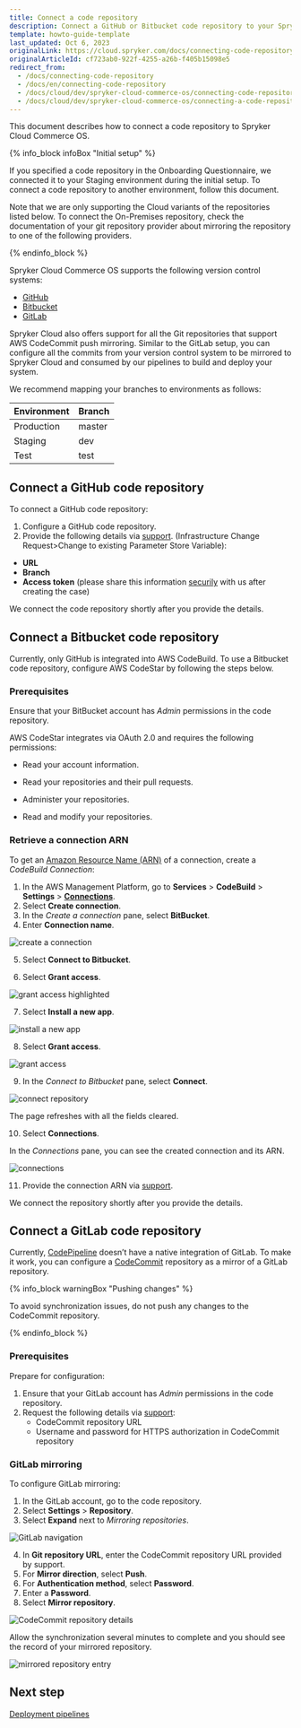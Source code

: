 ```yaml
---
title: Connect a code repository
description: Connect a GitHub or Bitbucket code repository to your Spryker Cloud project.
template: howto-guide-template
last_updated: Oct 6, 2023
originalLink: https://cloud.spryker.com/docs/connecting-code-repository
originalArticleId: cf723ab0-922f-4255-a26b-f405b15098e5
redirect_from:
  - /docs/connecting-code-repository
  - /docs/en/connecting-code-repository
  - /docs/cloud/dev/spryker-cloud-commerce-os/connecting-code-repository
  - /docs/cloud/dev/spryker-cloud-commerce-os/connecting-a-code-repository.html
---
```


This document describes how to connect a code repository to Spryker Cloud Commerce OS.

{% info_block infoBox "Initial setup" %}

If you specified a code repository in the Onboarding Questionnaire, we connected it to your Staging environment during the initial setup. To connect a code repository to another environment, follow this document.

Note that we are only supporting the Cloud variants of the repositories listed below. To connect the On-Premises repository, check the documentation of your git repository provider about mirroring the repository to one of the following providers.

{% endinfo_block %}

Spryker Cloud Commerce OS supports the following version control systems:

* [GitHub](https://github.com/)
* [Bitbucket](https://bitbucket.org/)
* [GitLab](https://gitlab.com/)

Spryker Cloud also offers support for all the Git repositories that support AWS CodeCommit push mirroring. Similar to the GitLab setup, you can configure all the commits from your version control system to be mirrored to Spryker Cloud and consumed by our pipelines to build and deploy your system.

We recommend mapping your branches to environments as follows:

| Environment | Branch |
| --- | --- |
| Production | master |
| Staging | dev |
| Test | test |


## Connect a GitHub code repository
To connect a GitHub code repository:

1. Configure a GitHub code repository.
2. Provide the following details via [support]((https://support.spryker.com/)). (Infrastructure Change Request>Change to existing Parameter Store Variable):

* **URL**
* **Branch**
* **Access token** (please share this information [securily](https://support.spryker.com/) with us after creating the case)


We connect the code repository shortly after you provide the details.




## Connect a Bitbucket code repository

Currently, only GitHub is integrated into AWS CodeBuild. To use a Bitbucket code repository, configure AWS CodeStar by following the steps below.


### Prerequisites

Ensure that your BitBucket account has *Admin* permissions in the code repository.

AWS CodeStar integrates via OAuth 2.0 and requires the following permissions:

* Read your account information.

* Read your repositories and their pull requests.

* Administer your repositories.

* Read and modify your repositories.


### Retrieve a connection ARN

To get an [Amazon Resource Name (ARN)](https://docs.aws.amazon.com/general/latest/gr/aws-arns-and-namespaces.html) of a connection, create a *CodeBuild Connection*:

1. In the AWS Management Platform, go to **Services** > **CodeBuild** > **Settings** > **[Connections](http://console.aws.amazon.com/codesuite/settings/connections)**.
2. Select **Create connection**.
3. In the *Create a connection* pane, select **BitBucket**.
4. Enter **Connection name**.

![create a connection](https://spryker.s3.eu-central-1.amazonaws.com/cloud-docs/Spryker+Cloud/Connecting+code+repository/create-a-connection.png)


5. Select **Connect to Bitbucket**.

6. Select **Grant access**.

![grant access highlighted](https://spryker.s3.eu-central-1.amazonaws.com/cloud-docs/Spryker+Cloud/Connecting+code+repository/grant-access-highlighted.png)

7. Select **Install a new app**.


![install a new app](https://spryker.s3.eu-central-1.amazonaws.com/cloud-docs/Spryker+Cloud/Connecting+code+repository/install-a-new-app.png)


8. Select **Grant access**.

![grant access](https://spryker.s3.eu-central-1.amazonaws.com/cloud-docs/Spryker+Cloud/Connecting+code+repository/grant-accees.png)

9. In the *Connect to Bitbucket* pane, select **Connect**.

![connect repository](https://spryker.s3.eu-central-1.amazonaws.com/cloud-docs/Spryker+Cloud/Connecting+code+repository/connect-repository.png)

The page refreshes with all the fields cleared.

10. Select **Connections**.

In the *Connections* pane, you can see the created connection and its ARN.

![connections](https://spryker.s3.eu-central-1.amazonaws.com/cloud-docs/Spryker+Cloud/Connecting+code+repository/connections.png)

11. Provide the connection ARN via [support](https://spryker.force.com/support/s/).

We connect the repository shortly after you provide the details.

## Connect a GitLab code repository

Currently, [CodePipeline](https://docs.aws.amazon.com/codepipeline/latest/userguide/welcome.html) doesn’t have a native integration of GitLab. To make it work, you can configure a [CodeCommit](https://docs.aws.amazon.com/codecommit/latest/userguide/welcome.html) repository as a mirror of a GitLab repository.

{% info_block warningBox "Pushing changes" %}

To avoid synchronization issues, do not push any changes to the CodeCommit repository.

{% endinfo_block %}

### Prerequisites
Prepare for configuration:

1. Ensure that your GitLab account has *Admin* permissions in the code repository.
2. Request the following details via [support](https://spryker.force.com/support/s/):
    * CodeCommit repository URL
    * Username and password for HTTPS authorization in CodeCommit repository


### GitLab mirroring

To configure GitLab mirroring:

1. In the GitLab account, go to the code repository.
2. Select **Settings** > **Repository**.
3. Select **Expand** next to *Mirroring repositories*.

![GitLab navigation](https://spryker.s3.eu-central-1.amazonaws.com/cloud-docs/Spryker+Cloud/Connecting+code+repository/gitlab-navigation.png)

4. In **Git repository URL**, enter the CodeCommit repository URL provided by support.
5. For **Mirror direction**, select **Push**.
6. For **Authentication method**, select **Password**.
7. Enter a **Password**.
8. Select **Mirror repository**.

![CodeCommit repository details](https://spryker.s3.eu-central-1.amazonaws.com/cloud-docs/Spryker+Cloud/Connecting+code+repository/codecommit-repository-details.png)

Allow the synchronization several minutes to complete and you should see the record of your mirrored repository.

![mirrored repository entry](https://spryker.s3.eu-central-1.amazonaws.com/cloud-docs/Spryker+Cloud/Connecting+code+repository/mirrored-repository-entry.png)

## Next step

[Deployment pipelines](/docs/ca/dev/configure-deployment-pipelines/deployment-pipelines.html)
